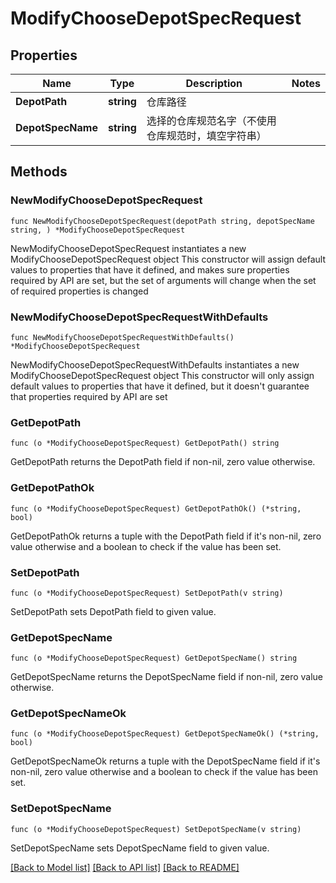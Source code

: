 # ModifyChooseDepotSpecRequest

## Properties

Name | Type | Description | Notes
------------ | ------------- | ------------- | -------------
**DepotPath** | **string** | 仓库路径 | 
**DepotSpecName** | **string** | 选择的仓库规范名字（不使用仓库规范时，填空字符串） | 

## Methods

### NewModifyChooseDepotSpecRequest

`func NewModifyChooseDepotSpecRequest(depotPath string, depotSpecName string, ) *ModifyChooseDepotSpecRequest`

NewModifyChooseDepotSpecRequest instantiates a new ModifyChooseDepotSpecRequest object
This constructor will assign default values to properties that have it defined,
and makes sure properties required by API are set, but the set of arguments
will change when the set of required properties is changed

### NewModifyChooseDepotSpecRequestWithDefaults

`func NewModifyChooseDepotSpecRequestWithDefaults() *ModifyChooseDepotSpecRequest`

NewModifyChooseDepotSpecRequestWithDefaults instantiates a new ModifyChooseDepotSpecRequest object
This constructor will only assign default values to properties that have it defined,
but it doesn't guarantee that properties required by API are set

### GetDepotPath

`func (o *ModifyChooseDepotSpecRequest) GetDepotPath() string`

GetDepotPath returns the DepotPath field if non-nil, zero value otherwise.

### GetDepotPathOk

`func (o *ModifyChooseDepotSpecRequest) GetDepotPathOk() (*string, bool)`

GetDepotPathOk returns a tuple with the DepotPath field if it's non-nil, zero value otherwise
and a boolean to check if the value has been set.

### SetDepotPath

`func (o *ModifyChooseDepotSpecRequest) SetDepotPath(v string)`

SetDepotPath sets DepotPath field to given value.


### GetDepotSpecName

`func (o *ModifyChooseDepotSpecRequest) GetDepotSpecName() string`

GetDepotSpecName returns the DepotSpecName field if non-nil, zero value otherwise.

### GetDepotSpecNameOk

`func (o *ModifyChooseDepotSpecRequest) GetDepotSpecNameOk() (*string, bool)`

GetDepotSpecNameOk returns a tuple with the DepotSpecName field if it's non-nil, zero value otherwise
and a boolean to check if the value has been set.

### SetDepotSpecName

`func (o *ModifyChooseDepotSpecRequest) SetDepotSpecName(v string)`

SetDepotSpecName sets DepotSpecName field to given value.



[[Back to Model list]](../README.md#documentation-for-models) [[Back to API list]](../README.md#documentation-for-api-endpoints) [[Back to README]](../README.md)


